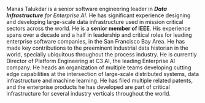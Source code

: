 Manas Talukdar is a senior software engineering leader in _**Data Infrastructure** for Enterprise AI_. He has significant experience designing and developing large-scale data infrastructure used in mission critical sectors across the world. He is a **senior member of IEEE**. His experience spans over a decade and a half in leadership and critical roles for leading enterprise software companies, in the San Francisco Bay Area. He has made key contributions to the preeminent industrial data historian in the world, specially ubiquitous throughout the process industry. He is currently Director of Platform Engineering at C3 AI, the leading Enterprise AI company. He heads an organization of multiple teams developing cutting edge capabilities at the intersection of large-scale distributed systems, data infrastructure and machine learning. He has filed multiple related patents, and the enterprise products he has developed are part of critical infrastructure for several industry verticals throughout the world.
